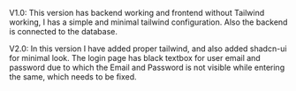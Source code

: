 V1.0:
This version has backend working and frontend without Tailwind working, I has a simple and minimal tailwind configuration.
Also the backend is connected to the database.

V2.0:
In this version I have added proper tailwind, and also added shadcn-ui for minimal look.
The login page has black textbox for user email and password due to which the Email and Password is not visible while entering the same, which needs to be fixed.